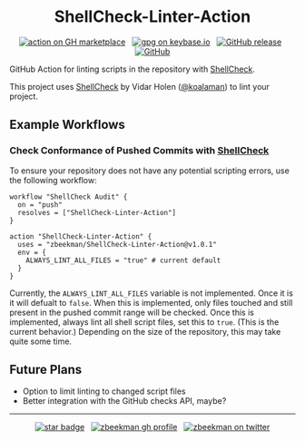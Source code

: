 <div align="center">

# ShellCheck-Linter-Action


[![action on GH marketplace][marketplace badge]][marketplace] &nbsp;
[![gpg on keybase.io][keybase badge]][keybase] &nbsp;
[![GitHub release][release badge]][latest release] &nbsp;
[![GitHub][LICENSE badge]][LICENSE]

</div>

GitHub Action for linting scripts in the repository with [ShellCheck].

This project uses [ShellCheck] by Vidar Holen ([@koalaman]) to lint your project.

## Example Workflows

### Check Conformance of Pushed Commits with [ShellCheck]

To ensure your repository does not have any potential scripting errors, use the following workflow:

```workflow
workflow "ShellCheck Audit" {
  on = "push"
  resolves = ["ShellCheck-Linter-Action"]
}

action "ShellCheck-Linter-Action" {
  uses = "zbeekman/ShellCheck-Linter-Action@v1.0.1"
  env = {
    ALWAYS_LINT_ALL_FILES = "true" # current default
  }
}
```

Currently, the `ALWAYS_LINT_ALL_FILES` variable is not implemented. Once it is it will defualt to
`false`. When this is implemented, only files touched and still present in the pushed commit range
will be checked. Once this is implemented, always lint all shell script files, set this to
`true`. (This is the current behavior.) Depending on the size of the repository, this may take quite
some time.

## Future Plans

  - Option to limit linting to changed script files
  - Better integration with the GitHub checks API, maybe?

---

<div align="center">

[![star badge][star badge]][star] &nbsp;
[![zbeekman gh profile][gh follow]][gh profile] &nbsp;
[![zbeekman on twitter][twitter badge]][twitter]

</div>

[ShellCheck]: https://www.shellcheck.net
[@koalaman]: https://github.com/koalaman

<!--
Badges and local links
-->
[marketplace badge]: https://img.shields.io/badge/GitHub-Marketplace-lightblue.svg
[marketplace]: https://github.com/marketplace/actions/shellcheck-linter-action
[LICENSE badge]: https://img.shields.io/github/license/zbeekman/ShellCheck-Linter-Action.svg
[LICENSE]: https://github.com/zbeekman/ShellCheck-Linter-Action/blob/master/LICENSE
[release badge]: https://img.shields.io/github/release/zbeekman/ShellCheck-Linter-Action.svg
[latest release]: https://github.com/zbeekman/ShellCheck-Linter-Action/releases/latest
[keybase badge]: https://img.shields.io/keybase/pgp/zbeekman.svg
[keybase]: https://keybase.io/zbeekman
[twitter badge]: https://img.shields.io/twitter/follow/zbeekman.svg?style=social
[twitter]: https://twitter.com/intent/follow?screen_name=zbeekman
[star badge]: https://img.shields.io/github/stars/zbeekman/ShellCheck-Linter-Action.svg?style=social
[star]: https://github.com/zbeekman/ShellCheck-Linter-Action
[gh follow]: https://img.shields.io/github/followers/zbeekman.svg?style=social
[gh profile]: https://github.com/zbeekman
